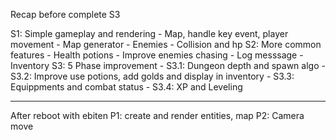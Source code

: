 Recap before complete S3

S1: Simple gameplay and rendering - Map, handle key event, player movement - Map generator - Enemies - Collision and hp
S2: More common features - Health potions - Improve enemies chasing - Log messsage - Inventory
S3: 5 Phase improvement - S3.1: Dungeon depth and spawn algo - S3.2: Improve use potions, add golds and display in inventory - S3.3: Equippments and combat status - S3.4: XP and Leveling

---

After reboot with ebiten
P1: create and render entities, map
P2: Camera move
